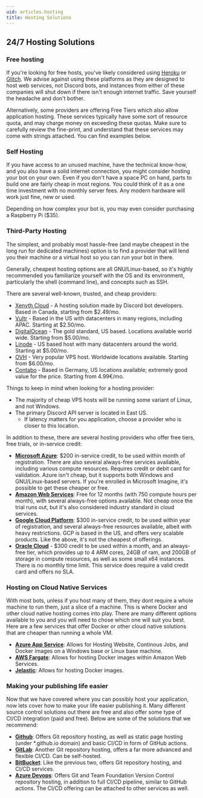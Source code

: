 ```yaml
---
uid: articles.hosting
title: Hosting Solutions
---
```


## 24/7 Hosting Solutions

### Free hosting
If you're looking for free hosts, you've likely considered using [Heroku][0] or [Glitch][1]. We advise against using
these platforms as they are designed to host web services, not Discord bots, and instances from either of these
companies will shut down if there isn't enough internet traffic. Save yourself the headache and don't bother.

Alternatively, some providers are offering Free Tiers which also allow application hosting. These services typically
have some sort of resource quota, and may charge money on exceeding these quotas. Make sure to carefully review the
fine-print, and understand that these services may come with strings attached. You can find examples below.

### Self Hosting
If you have access to an unused machine, have the technical know-how, and you also have a solid internet connection, you
might consider hosting your bot on your own. Even if you don't have a space PC on hand, parts to build one are fairly
cheap in most regions. You could think of it as a one time investment with no monthly server fees. Any modern hardware
will work just fine, new or used. 

Depending on how complex your bot is, you may even consider purchasing a Raspberry Pi ($35).

### Third-Party Hosting
The simplest, and probably most hassle-free (and maybe cheapest in the long run for dedicated machines) option is to
find a provider that will lend you their machine or a virtual host so you can run your bot in there.

Generally, cheapest hosting options are all GNU/Linux-based, so it's highly recommended you familiarize yourself with
the OS and its environment, particularly the shell (command line), and concepts such as SSH.

There are several well-known, trusted, and cheap providers:

* [Xenyth Cloud][2] - A hosting solution made by Discord bot developers. Based in Canada, starting from $2.49/mo.
* [Vultr][3] - Based in the US with datacenters in many regions, including APAC. Starting at $2.50/mo.
* [DigitalOcean][4] - The gold standard, US based. Locations available world wide. Starting from $5.00/mo.
* [Linode][5] - US based host with many datacenters around the world. Starting at $5.00/mo.
* [OVH][6] - Very popular VPS host. Worldwide locations available. Starting from $6.00/mo.
* [Contabo][7] - Based in Germany, US locations available; extremely good value for the price. Starting from 4.99€/mo.

Things to keep in mind when looking for a hosting provider:
* The majority of cheap VPS hosts will be running some variant of Linux, and not Windows.
* The primary Discord API server is located in East US.
  * If latency matters for you application, choose a provider who is closer to this location.

In addition to these, there are several hosting providers who offer free tiers, free trials, or in-service credit:

* [**Microsoft Azure**][8]: $200 in-service credit, to be used within month of registration. There are also several
  always-free services available, including various compute resources. Requires credit or debit card for validation.
  Azure isn't cheap, but it supports both Windows and GNU/Linux-based servers. If you're enrolled in Microsoft Imagine,
  it's possible to get these cheaper or free.
* [**Amazon Web Services**][9]: Free for 12 months (with 750 compute hours per month), with several always-free options
  available. Not cheap once the trial runs out, but it's also considered industry standard in cloud services.
* [**Google Cloud Platform**][10]: $300 in-service credit, to be used within year of registration, and several
  always-free resources available, albeit with heavy restrictions. GCP is based in the US, and offers very scalable
  products. Like the above, it's not the cheapest of offerings.
* [**Oracle Cloud**][11] - $300 credit to be used within a month, and an always-free tier, which provides up to 4 ARM 
  cores, 24GB of ram, and 200GB of storage in compute resources, as well as some small x64 instances. There is no
  monthly time limit. This service does require a valid credit card and offers no SLA.


### Hosting on Cloud Native Services
With most bots, unless if you host many of them, they dont require a whole machine to run them, just a slice of a
machine. This is where Docker and other cloud native hosting comes into play. There are many different options available
to you and you will need to chose which one will suit you best. Here are a few services that offer Docker or other cloud
native solutions that are cheaper than running a whole VM.

* [**Azure App Service**][12]: Allows for Hosting Website, Continous Jobs, and Docker images on a Windows base or Linux
  base machine.
* [**AWS Fargate**][13]: Allows for hosting Docker images within Amazon Web Services.
* [**Jelastic**][14]: Allows for hosting Docker images.

### Making your publishing life easier
Now that we have covered where you can possibly host your application, now lets cover how to make your life easier
publishing it. Many different source control solutions out there are free and also offer some type of CI/CD integration
(paid and free). Below are some of the solutions that we recommend:

* [**Github**][15]: Offers Git repository hosting, as well as static page hosting (under \*.github.io domain) and basic
  CI/CD in form of GitHub actions.
* [**GitLab**][16]: Another Git repository hosting, offers a far more advanced and flexible CI/CD. Can be self-hosted.
* [**BitBucket**][17]: Like the previous two, offers Git repository hosting, and CI/CD services.
* [**Azure Devops**][18]: Offers Git and Team Foundation Version Control repository hosting, in addition to full CI/CD
  pipeline, similar to GitHub actions. The CI/CD offering can be attached to other services as well.

<!-- LINKS -->
[0]:  https://www.heroku.com/
[1]:  https://glitch.com/
[2]:  https://xenyth.net/
[3]:  https://www.vultr.com/products/cloud-compute/
[4]:  https://www.digitalocean.com/products/droplets/
[5]:  https://www.linode.com/products/shared/
[6]:  https://www.ovhcloud.com/en/vps/
[7]:  https://contabo.com/?show=vps
[8]:  https://azure.microsoft.com/en-us/free/
[9]:  https://aws.amazon.com/free/
[10]: https://cloud.google.com/free/
[11]: https://www.oracle.com/cloud/free/
[12]: https://azure.microsoft.com/en-us/services/app-service/
[13]: https://aws.amazon.com/fargate/
[14]: https://jelastic.com/docker/
[15]: https://github.com/
[16]: https://gitlab.com/
[17]: https://bitbucket.org/
[18]: https://azure.microsoft.com/en-us/services/devops/?nav=min
